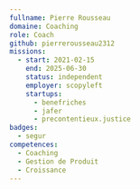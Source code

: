 ```yaml
---
fullname: Pierre Rousseau
domaine: Coaching
role: Coach
github: pierrerousseau2312
missions:
  - start: 2021-02-15
    end: 2025-06-30
    status: independent
    employer: scopyleft
    startups:
      - benefriches
      - jafer
      - precontentieux.justice
badges:
  - segur
competences:
  - Coaching
  - Gestion de Produit
  - Croissance
---
```

